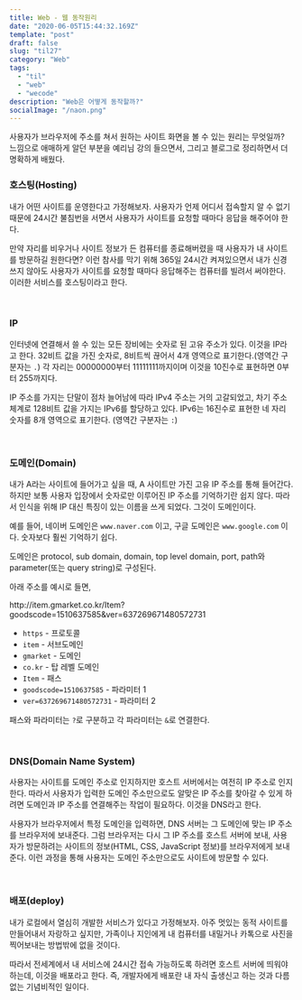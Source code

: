 ```yaml
---
title: Web - 웹 동작원리
date: "2020-06-05T15:44:32.169Z"
template: "post"
draft: false
slug: "til27"
category: "Web"
tags:
  - "til"
  - "web"
  - "wecode"
description: "Web은 어떻게 동작할까?"
socialImage: "/naon.png"
---
```


사용자가 브라우저에 주소를 쳐서 원하는 사이트 화면을 볼 수 있는 원리는 무엇일까? 느낌으로 애매하게 알던 부분을 예리님 강의 들으면서, 그리고 블로그로 정리하면서 더 명확하게 배웠다.

### 호스팅(Hosting)
내가 어떤 사이트를 운영한다고 가정해보자. 사용자가 언제 어디서 접속할지 알 수 없기 때문에 24시간 불침번을 서면서 사용자가 사이트를 요청할 때마다 응답을 해주어야 한다.

만약 자리를 비우거나 사이트 정보가 든 컴퓨터를 종료해버렸을 때 사용자가 내 사이트를 방문하길 원한다면? 이런 참사를 막기 위해 365일 24시간 켜져있으면서 내가 신경쓰지 않아도 사용자가 사이트를 요청할 때마다 응답해주는 컴퓨터를 빌려서 써야한다. 이러한 서비스를 호스팅이라고 한다.

<br>

### IP
인터넷에 연결해서 쓸 수 있는 모든 장비에는 숫자로 된 고유 주소가 있다. 이것을 IP라고 한다. 32비트 값을 가진 숫자로, 8비트씩 끊어서 4개 영역으로 표기한다.(영역간 구분자는 `.`) 각 자리는 00000000부터 11111111까지이며 이것을 10진수로 표현하면 0부터 255까지다.

IP 주소를 가지는 단말이 점차 늘어남에 따라 IPv4 주소는 거의 고갈되었고, 차기 주소 체계로 128비트 값을 가지는 IPv6를 할당하고 있다. IPv6는 16진수로 표현한 네 자리 숫자를 8개 영역으로 표기한다. (영역간 구분자는 `:`)

<br>

### 도메인(Domain)
내가 A라는 사이트에 들어가고 싶을 때, A 사이트만 가진 고유 IP 주소를 통해 들어간다. 하지만 보통 사용자 입장에서 숫자로만 이루어진 IP 주소를 기억하기란 쉽지 않다. 따라서 인식을 위해 IP 대신 특징이 있는 이름을 쓰게 되었다. 그것이 도메인이다.

예를 들어, 네이버 도메인은 `www.naver.com` 이고, 구글 도메인은 `www.google.com` 이다. 숫자보다 훨씬 기억하기 쉽다.

도메인은 protocol, sub domain, domain, top level domain, port, path와 parameter(또는 query string)로 구성된다.

아래 주소를 예시로 들면,
<p>http://item.gmarket.co.kr/Item?goodscode=1510637585&ver=637269671480572731</p>

- `https` - 프로토콜
- `item` - 서브도메인
- `gmarket` - 도메인
- `co.kr` - 탑 레벨 도메인
- `Item` - 패스
- `goodscode=1510637585` - 파라미터 1
- `ver=637269671480572731` - 파라미터 2

패스와 파라미터는 `?`로 구분하고 각 파라미터는 `&`로 연결한다.

<br>

### DNS(Domain Name System)
사용자는 사이트를 도메인 주소로 인지하지만 호스트 서버에서는 여전히 IP 주소로 인지한다. 따라서 사용자가 입력한 도메인 주소만으로도 알맞은 IP 주소를 찾아갈 수 있게 하려면 도메인과 IP 주소를 연결해주는 작업이 필요하다. 이것을 DNS라고 한다.

사용자가 브라우저에서 특정 도메인을 입력하면, DNS 서버는 그 도메인에 맞는 IP 주소를 브라우저에 보내준다. 그럼 브라우저는 다시 그 IP 주소를 호스트 서버에 보내, 사용자가 방문하려는 사이트의 정보(HTML, CSS, JavaScript 정보)를 브라우저에게 보내준다. 이런 과정을 통해 사용자는 도메인 주소만으로도 사이트에 방문할 수 있다.

<br>

### 배포(deploy)
내가 로컬에서 열심히 개발한 서비스가 있다고 가정해보자. 아주 멋있는 동적 사이트를 만들어내서 자랑하고 싶지만, 가족이나 지인에게 내 컴퓨터를 내밀거나 카톡으로 사진을 찍어보내는 방법밖에 없을 것이다.

따라서 전세계에서 내 서비스에 24시간 접속 가능하도록 하려면 호스트 서버에 띄워야 하는데, 이것을 배포라고 한다. 즉, 개발자에게 배포란 내 자식 출생신고 하는 것과 다름없는 기념비적인 일이다.